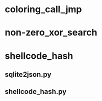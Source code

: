 # coloring_call_jmp


# non-zero_xor_search


# shellcode_hash

## sqlite2json.py

## shellcode_hash.py
